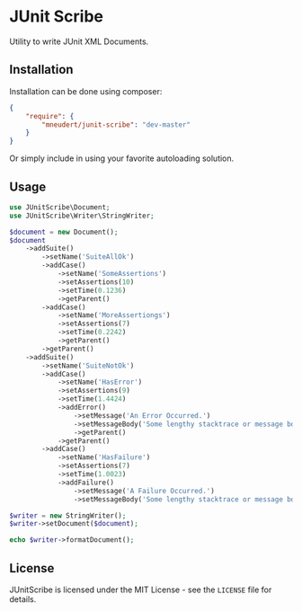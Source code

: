 # JUnit Scribe

Utility to write JUnit XML Documents.


## Installation

Installation can be done using composer:

```json
{
    "require": {
        "mneudert/junit-scribe": "dev-master"
    }
}
```

Or simply include in using your favorite autoloading solution.


## Usage

```php
use JUnitScribe\Document;
use JUnitScribe\Writer\StringWriter;

$document = new Document();
$document
    ->addSuite()
        ->setName('SuiteAllOk')
        ->addCase()
            ->setName('SomeAssertions')
            ->setAssertions(10)
            ->setTime(0.1236)
            ->getParent()
        ->addCase()
            ->setName('MoreAssertiongs')
            ->setAssertions(7)
            ->setTime(0.2242)
            ->getParent()
        ->getParent()
    ->addSuite()
        ->setName('SuiteNotOk')
        ->addCase()
            ->setName('HasError')
            ->setAssertions(9)
            ->setTime(1.4424)
            ->addError()
                ->setMessage('An Error Occurred.')
                ->setMessageBody('Some lengthy stacktrace or message body for the error.')
                ->getParent()
            ->getParent()
        ->addCase()
            ->setName('HasFailure')
            ->setAssertions(7)
            ->setTime(1.0023)
            ->addFailure()
                ->setMessage('A Failure Occurred.')
                ->setMessageBody('Some lengthy stacktrace or message body for the failure.');

$writer = new StringWriter();
$writer->setDocument($document);

echo $writer->formatDocument();
```


## License

JUnitScribe is licensed under the MIT License - see the `LICENSE` file for details.
